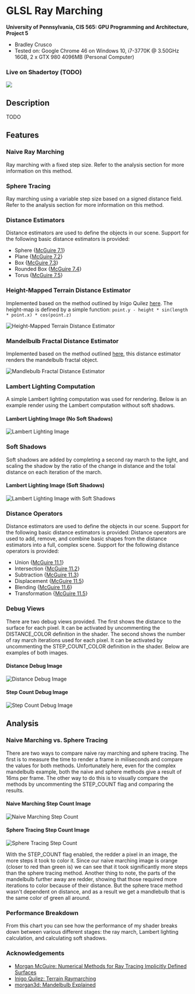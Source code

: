# GLSL Ray Marching

**University of Pennsylvania, CIS 565: GPU Programming and Architecture, Project 5**

* Bradley Crusco
* Tested on: Google Chrome 46 on Windows 10, i7-3770K @ 3.50GHz 16GB, 2 x GTX 980 4096MB (Personal Computer)

### Live on Shadertoy (TODO)

[![](img/thumb.png)](https://www.shadertoy.com/view/TODO)

## Description

TODO

## Features

### Naive Ray Marching

Ray marching with a fixed step size. Refer to the analysis section for more information on this method.

### Sphere Tracing

Ray marching using a variable step size based on a signed distance field. Refer to the analysis section for more information on this method.

### Distance Estimators
Distance estimators are used to define the objects in our scene. Support for the following basic distance estimators is provided:
* Sphere {[McGuire 7.1](http://graphics.cs.williams.edu/courses/cs371/f14/reading/implicit.pdf)}
* Plane {[McGuire 7.2](http://graphics.cs.williams.edu/courses/cs371/f14/reading/implicit.pdf)}
* Box {[McGuire 7.3](http://graphics.cs.williams.edu/courses/cs371/f14/reading/implicit.pdf)}
* Rounded Box {[McGuire 7.4](http://graphics.cs.williams.edu/courses/cs371/f14/reading/implicit.pdf)}
* Torus {[McGuire 7.5](http://graphics.cs.williams.edu/courses/cs371/f14/reading/implicit.pdf)}


### Height-Mapped Terrain Distance Estimator

Implemented based on the method outlined by Inigo Quilez [here](http://www.iquilezles.org/www/articles/terrainmarching/terrainmarching.htm). The height-map is defined by a simple function: ```point.y - height * sin(length * point.x) * cos(point.z)```

![](img/terrain.png "Height-Mapped Terrain Distance Estimator")

### Mandelbulb Fractal Distance Estimator

Implemented based on the method outlined [here](https://www.shadertoy.com/view/XsXXWS), this distance estimator renders the mandelbulb fractal object.

![](img/mandlebulb.png "Mandlebulb Fractal Distance Estimator")

### Lambert Lighting Computation
A simple Lambert lighting computation was used for rendering. Below is an example render using the Lambert computation without soft shadows.

#### Lambert Lighting Image (No Soft Shadows)
![](img/lambert.png "Lambert Lighting Image")

### Soft Shadows
Soft shadows are added by completing a second ray march to the light, and scaling the shadow by the ratio of the change in distance and the total distance on each iteration of the march.

#### Lambert Lighting Image (Soft Shadows)
![](img/soft_shadows.png "Lambert Lighting Image with Soft Shadows")

### Distance Operators

Distance estimators are used to define the objects in our scene. Support for the following basic distance estimators is provided:
Distance operators are used to add, remove, and combine basic shapes from the distance estimators into a full, complex scene. Support for the following distance operators is provided:

* Union {[McGuire 11.1](http://graphics.cs.williams.edu/courses/cs371/f14/reading/implicit.pdf)}
* Intersection {[McGuire 11.2](http://graphics.cs.williams.edu/courses/cs371/f14/reading/implicit.pdf)}
* Subtraction {[McGuire 11.3](http://graphics.cs.williams.edu/courses/cs371/f14/reading/implicit.pdf)}
* Displacement {[McGuire 11.5](http://graphics.cs.williams.edu/courses/cs371/f14/reading/implicit.pdf)}
* Blending {[McGuire 11.6](http://graphics.cs.williams.edu/courses/cs371/f14/reading/implicit.pdf)}
* Transformation {[McGuire 11.5](http://graphics.cs.williams.edu/courses/cs371/f14/reading/implicit.pdf)}

### Debug Views
There are two debug views provided. The first shows the distance to the surface for each pixel. It can be activated by uncommenting the DISTANCE_COLOR definition in the shader. The second shows the number of ray march iterations used for each pixel. It can be activated by uncommenting the STEP_COUNT_COLOR definition in the shader. Below are examples of both images.

#### Distance Debug Image
![](img/distance_color.png "Distance Debug Image")

#### Step Count Debug Image
![](img/step_count_color.png "Step Count Debug Image")

## Analysis

### Naive Marching vs. Sphere Tracing
There are two ways to compare naive ray marching and sphere tracing. The first is to measure the time to render a frame in miliseconds and compare the values for both methods. Unfortunately here, even for the complex mandelbulb example, both the naive and sphere methods give a result of 16ms per frame. The other way to do this is to visually compare the methods by uncommenting the STEP_COUNT flag and comparing the results.

#### Naive Marching Step Count Image
![](img/naive_step.png "Naive Marching Step Count")

#### Sphere Tracing Step Count Image
![](img/sphere_step.png "Sphere Tracing Step Count")

With the STEP_COUNT flag enabled, the redder a pixel in an image, the more steps it took to color it. Since our naive marching image is orange (closer to red than green is) we can see that it took significantly more steps than the sphere tracing method. Another thing to note, the parts of the mandelbulb further away are redder, showing that those required more iterations to color because of their distance. But the sphere trace method wasn't dependent on distance, and as a result we get a mandlebulb that is the same color of green all around.

### Performance Breakdown
From this chart you can see how the performance of my shader breaks down between various different stages: the ray march, Lambert lighting calculation, and calculating soft shadows.

### Acknowledgements
* [Morgan McGuire: Numerical Methods for Ray Tracing Implicitly Defined Surfaces](http://graphics.cs.williams.edu/courses/cs371/f14/reading/implicit.pdf)
* [Inigo Quilez: Terrain Raymarching](http://www.iquilezles.org/www/articles/terrainmarching/terrainmarching.htm)
* [morgan3d: Mandelbulb Explained](https://www.shadertoy.com/view/XsXXWS)
